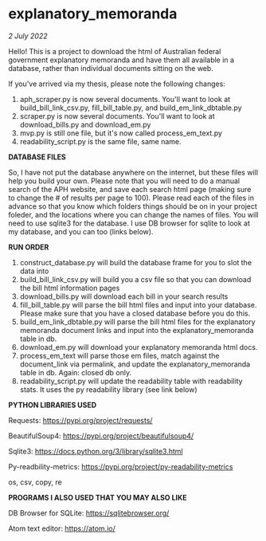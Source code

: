 # explanatory_memoranda

*2 July 2022*


Hello! This is a project to download the html of Australian federal government explanatory memoranda and have them all available in a database, rather than individual documents sitting on the web.

If you've arrived via my thesis, please note the following changes:
1. aph_scraper.py is now several documents. You'll want to look at build_bill_link_csv.py, fill_bill_table.py, and build_em_link_dbtable.py
2. scraper.py is now several documents. You'll want to look at download_bills.py and download_em.py
3. mvp.py is still one file, but it's now called process_em_text.py
4. readability_script.py is the same file, same name.


**DATABASE FILES**


So, I have not put the database anywhere on the internet, but these files will help you build your own. Please note that you will need to do a manual search of the APH website, and save each search html page (making sure to change the # of results per page to 100).
Please read each of the files in advance so that you know which folders things should be on in your project foleder, and the locations where you can change the names of files.
You will need to use sqlite3 for the database. I use DB browser for sqlite to look at my database, and you can too (links below).


**RUN ORDER**
1. construct_database.py will build the database frame for you to slot the data into
2. build_bill_link_csv.py will build you a csv file so that you can download the bill html information pages
3. download_bills.py will download each bill in your search results
4. fill_bill_table.py will parse the bill html files and input into your database. Please make sure that you have a closed database before you do this.
5. build_em_link_dbtable.py will parse the bill html files for the explanatory memoranda document links and input into the explanatory_memoranda table in db.
6. download_em.py will download your explanatory memoranda html docs.
7. process_em_text will parse those em files, match against the document_link via permalink, and update the explanatory_memoranda table in db. Again: closed db only.
8. readability_script.py will update the readability table with readability stats. It uses the py readability library (see link below)


**PYTHON LIBRARIES USED**


Requests: https://pypi.org/project/requests/


BeautifulSoup4: https://pypi.org/project/beautifulsoup4/


Sqlite3: https://docs.python.org/3/library/sqlite3.html


Py-readbility-metrics: https://pypi.org/project/py-readability-metrics


os, csv, copy, re



**PROGRAMS I ALSO USED THAT YOU MAY ALSO LIKE**


DB Browser for SQLite: https://sqlitebrowser.org/


Atom text editor: https://atom.io/
